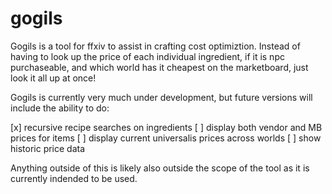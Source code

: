 # gogils

Gogils is a tool for ffxiv to assist in crafting cost 
optimiztion. Instead of having to look up the price of each
individual ingredient, if it is npc purchaseable, and which
world has it cheapest on the marketboard, just look it all
up at once!

Gogils is currently very much under development, but future 
versions will include the ability to do:

[x] recursive recipe searches on ingredients
[ ] display both vendor and MB prices for items
[ ] display current universalis prices across worlds
[ ] show historic price data 

Anything outside of this is likely also outside the scope of the
tool as it is currently indended to be used.